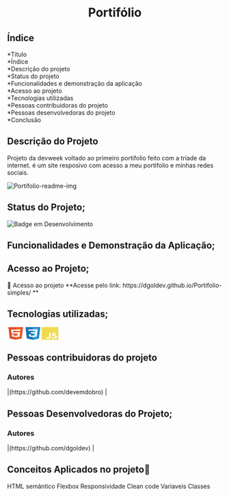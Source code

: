 <h1 align="center"> Portifólio </h1>

<h2>Índice</h2>
*Título<br>
*Índice<br>
*Descrição do projeto<br>
*Status do projeto<br>
*Funcionalidades e demonstração da aplicação<br>
*Acesso ao projeto<br>
*Tecnologias utilizadas<br>
*Pessoas contribuidoras do projeto<br>
*Pessoas desenvolvedoras do projeto<br>
*Conclusão<br>


<h2>Descrição do Projeto</h2>
Projeto da devweek voltado ao primeiro portifolio feito com a tríade da internet. é um site resposivo com acesso a meu portifolio e minhas redes sociais.

![Portifolio-readme-img](https://user-images.githubusercontent.com/77650262/200056948-42df0506-ede4-4e07-b04e-84ae5cf9f3b1.png)

<h2>Status do Projeto;</h2>

![Badge em Desenvolvimento](http://img.shields.io/static/v1?label=STATUS&message=EM%20DESENVOLVIMENTO&color=GREEN&style=for-the-badge)

<h2>Funcionalidades e Demonstração da Aplicação;</h2>


<h2>Acesso ao Projeto;</h2>
📁 Acesso ao projeto **Acesse pelo link: https://dgoldev.github.io/Portifolio-simples/ **

<h2>Tecnologias utilizadas;</h2>
<img align="center" alt="HTML" height="30" width="40" src="https://raw.githubusercontent.com/devicons/devicon/master/icons/html5/html5-original.svg"><img align="center" alt="CSS" height="30" width="40" src="https://raw.githubusercontent.com/devicons/devicon/master/icons/css3/css3-original.svg"><img align="center" alt="Js" height="30" width="40" src="https://raw.githubusercontent.com/devicons/devicon/master/icons/javascript/javascript-plain.svg">

<h2>Pessoas contribuidoras do projeto</h2>
<h3>Autores</h3>
|(https://github.com/devemdobro)  |

<h2>Pessoas Desenvolvedoras do Projeto;</h2>
<h3>Autores</h3>
|(https://github.com/dgoldev) |

<h2>Conceitos Aplicados no projeto👀</h2>
HTML semântico
Flexbox
Responsividade
Clean code
Variaveis
Classes




